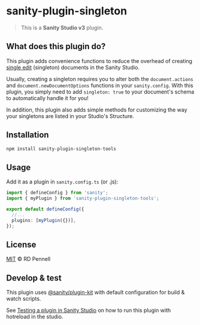 # sanity-plugin-singleton

> This is a **Sanity Studio v3** plugin.

## What does this plugin do?

This plugin adds convenience functions to reduce the overhead of creating [single edit](https://www.sanity.io/docs/create-a-link-to-a-single-edit-page-in-your-main-document-type-list) (singleton) documents in the Sanity Studio.

Usually, creating a singleton requires you to alter both the `document.actions` and `document.newDocumentOptions` functions in your `sanity.config`. With this plugin, you simply need to add `singleton: true` to your document's schema to automatically handle it for you!

In addition, this plugin also adds simple methods for customizing the way your singletons are listed in your Studio's Structure.

## Installation

```sh
npm install sanity-plugin-singleton-tools
```

## Usage

Add it as a plugin in `sanity.config.ts` (or .js):

```ts
import { defineConfig } from 'sanity';
import { myPlugin } from 'sanity-plugin-singleton-tools';

export default defineConfig({
  //...
  plugins: [myPlugin({})],
});
```

## License

[MIT](LICENSE) © RD Pennell

## Develop & test

This plugin uses [@sanity/plugin-kit](https://github.com/sanity-io/plugin-kit)
with default configuration for build & watch scripts.

See [Testing a plugin in Sanity Studio](https://github.com/sanity-io/plugin-kit#testing-a-plugin-in-sanity-studio)
on how to run this plugin with hotreload in the studio.
